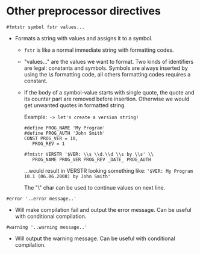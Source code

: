 # Other preprocessor directives
`#fmtstr symbol fstr values...`
* Formats a string with values and assigns it to a symbol.
   * `fstr` is like a normal immediate string with formatting codes.
   * "values..." are the values we want to format. Two kinds of
      identifiers are legal: constants and symbols. Symbols are
      always inserted by using the \\s formatting code, all others
      formatting codes requires a constant.
   * If the body of a symbol-value starts with single quote, the quote
      and its counter part are removed before insertion. Otherwise we
      would get unwanted quotes in formatted string.

      Example:` -> let's create a version string!`
      ```
      #define PROG_NAME 'My Program'
      #define PROG_AUTH 'John Smith'
      CONST PROG_VER = 10,
         PROG_REV = 1

      #fmtstr VERSTR '$VER: \\s \\d.\\d \\s by \\s' \\
         PROG_NAME PROG_VER PROG_REV _DATE_ PROG_AUTH
      ```

      ...would result in VERSTR looking something like:
         `'$VER: My Program 10.1 (06.06.2008) by John Smith'`

      The "\\" char can be used to continue values on next line.

`#error '..error message..'`
* Will make compilation fail and output the error message. Can be useful with 
   conditional compilation.

`#warning '..warning message..'`
* Will output the warning message. Can be useful with conditional compilation.